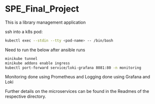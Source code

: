 # SPE_Final_Project

This is a library management application

ssh into a k8s pod: 

```bash
kubectl exec --stdin --tty <pod-name> -- /bin/bash
```

Need to run the below after ansible runs

```bash
minikube tunnel
minikube addons enable ingress
kubectl port-forward service/loki-grafana 8081:80 -n monitoring
```

Monitoring done using Prometheus and Logging done using Grafana and Loki

Further details on the microservices can be found in the Readmes of the respective directory.
